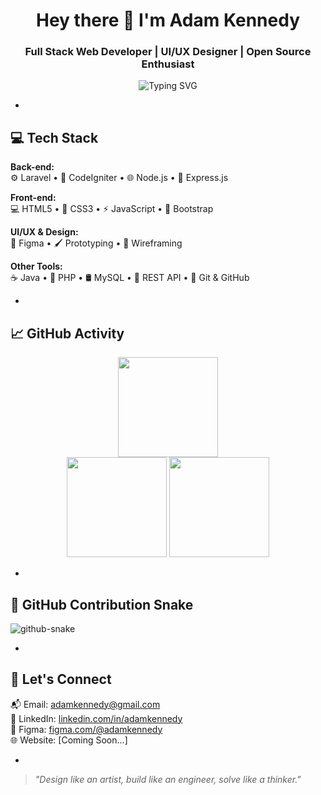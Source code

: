 <h1 align="center">Hey there 👋 I'm Adam Kennedy</h1>
<h3 align="center">Full Stack Web Developer | UI/UX Designer | Open Source Enthusiast</h3>

<p align="center">
  <img src="https://readme-typing-svg.demolab.com?font=Fira+Code&pause=1000&color=00F7FF&center=true&vCenter=true&width=440&lines=I+code+what+I+design;I+design+what+users+need;Full+Stack+Developer+%7C+UI%2FUX+Lover;Laravel+%E2%9D%A4+Node.js+%E2%9D%A4+JavaScript" alt="Typing SVG" />
</p>

-

## 💻 Tech Stack

**Back-end:**  
⚙️ Laravel • 🔧 CodeIgniter • 🌐 Node.js • 📡 Express.js

**Front-end:**  
💻 HTML5 • 🎨 CSS3 • ⚡ JavaScript • 🧱 Bootstrap

**UI/UX & Design:**  
🧠 Figma • 🖌️ Prototyping • 🧩 Wireframing

**Other Tools:**  
☕ Java • 🐘 PHP • 🛢️ MySQL • 🧪 REST API • 🧰 Git & GitHub

-

## 📈 GitHub Activity

<div align="center">
  <img src="https://github-readme-streak-stats.herokuapp.com/?user=adamkennedy&theme=react&hide_border=true" height="160"/>
  <br/>
  <img src="https://github-readme-stats.vercel.app/api?username=adamkennedy&show_icons=true&theme=react&hide_border=true" height="160"/>
  <img src="https://github-readme-stats.vercel.app/api/top-langs/?username=adamkennedy&layout=compact&theme=react&hide_border=true" height="160"/>
</div>

-

## 🐍 GitHub Contribution Snake

<picture>
  <source media="(prefers-color-scheme: dark)" srcset="https://raw.githubusercontent.com/adamkennedy123/adamkennedy123/output/github-snake-dark.svg" />
  <source media="(prefers-color-scheme: light)" srcset="https://raw.githubusercontent.com/adamkennedy123/adamkennedy123/output/github-snake.svg" />
  <img alt="github-snake" src="https://raw.githubusercontent.com/adamkennedy/adamkennedy/output/github-snake.svg" />
</picture>


-

## 🤝 Let's Connect

📬 Email: [adamkennedy@gmail.com](mailto:adamkennedy@gmail.com)  
🔗 LinkedIn: [linkedin.com/in/adamkennedy](#)  
🎨 Figma: [figma.com/@adamkennedy](#)  
🌐 Website: [Coming Soon...]

-

> _"Design like an artist, build like an engineer, solve like a thinker."_
